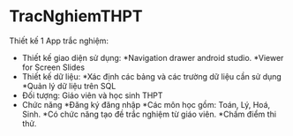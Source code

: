 # TracNghiemTHPT
Thiết kế 1 App trắc nghiệm:
- Thiết kế giao diện sử dụng:
*Navigation drawer android studio.
*Viewer for Screen Slides
- Thiết kế dữ liệu:
*Xác định các bảng và các trường dữ liệu cần sử dụng
*Quản lý dữ liệu trên SQL
- Đối tượng: Giáo viên và học sinh THPT
- Chức năng
*Đăng ký đăng nhập
*Các môn học gồm: Toán, Lý, Hoá, Sinh.
*Có chức năng tạo đề trắc nghiệm từ giáo viên.
*Chấm điểm thi thử.
